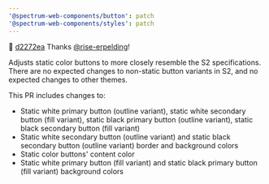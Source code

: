 ```yaml
---
'@spectrum-web-components/button': patch
'@spectrum-web-components/styles': patch
---
```


📝 [d2272ea](https://github.com/adobe/spectrum-css/commit/d2272eaedcc3a2a957028fe3d1ed6a3ce96a49f6) Thanks [@rise-erpelding](https://github.com/rise-erpelding)!

Adjusts static color buttons to more closely resemble the S2 specifications. There are no expected changes to non-static button variants in S2, and no expected changes to other themes.

This PR includes changes to:

-   Static white primary button (outline variant), static white secondary button (fill variant), static black primary button (outline variant), static black secondary button (fill variant)
-   Static white secondary button (outline variant) and static black secondary button (outline variant) border and background colors
-   Static color buttons' content color
-   Static white primary button (fill variant) and static black primary button (fill variant) background colors
